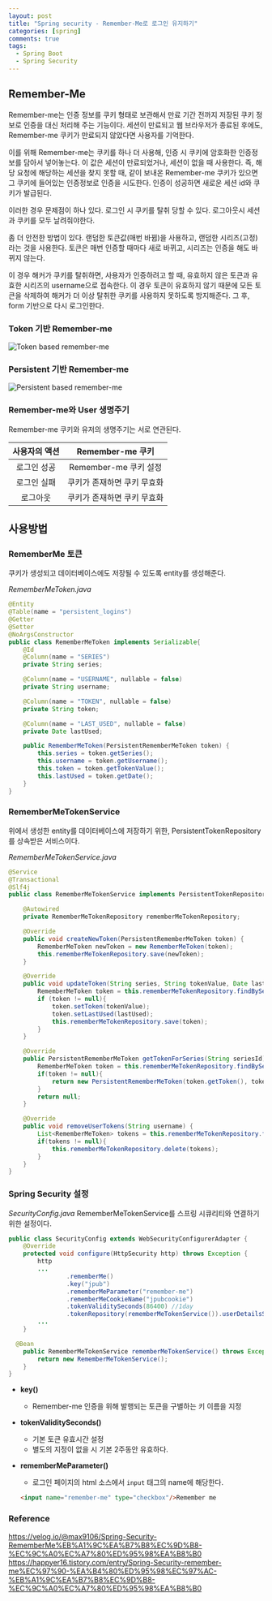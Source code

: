 ```yaml
---
layout: post
title: "Spring security - Remember-Me로 로그인 유지하기"
categories: [spring]
comments: true
tags:
  - Spring Boot
  - Spring Security
---
```


## Remember-Me
Remember-me는 인증 정보를 쿠키 형태로 보관해서 만료 기간 전까지 저장된 쿠키 정보로 인증을 대신 처리해 주는 기능이다. 세션이 만료되고 웹 브라우저가 종료된 후에도, Remember-me 쿠키가 만료되지 않았다면 사용자를 기억한다. 

이를 위해 Remember-me는 쿠키를 하나 더 사용해, 인증 시 쿠키에 암호화한 인증정보를 담아서 넣어놓는다. 이 값은 세션이 만료되었거나, 세션이 없을 때 사용한다. 즉, 해당 요청에 해당하는 세션을 찾지 못할 때, 같이 보내온 Remember-me 쿠키가 있으면 그 쿠키에 들어있는 인증정보로 인증을 시도한다. 인증이 성공하면 새로운 세션 id와 쿠키가 발급된다. 

이러한 경우 문제점이 하나 있다. 로그인 시 쿠키를 탈취 당할 수 있다. 로그아웃시 세션과 쿠키를 모두 날려줘야한다.

좀 더 안전한 방법이 있다. 랜덤한 토큰값(매번 바뀜)을 사용하고, 랜덤한 시리즈(고정)라는 것을 사용한다. 토큰은 매번 인증할 때마다 새로 바뀌고, 시리즈는 인증을 해도 바뀌지 않는다.

이 경우 해커가 쿠키를 탈취하면, 사용자가 인증하려고 할 때, 유효하지 않은 토큰과 유효한 시리즈의 username으로 접속한다. 이 경우 토큰이 유효하지 않기 때문에 모든 토큰을 삭제하여 해커가 더 이상 탈취한 쿠키를 사용하지 못하도록 방지해준다. 그 후, form 기반으로 다시 로그인한다.

### Token 기반 Remember-me

![Token based remember-me](token-based-architecture.png)

### Persistent 기반 Remember-me

![Persistent based remember-me](persistent-based-architecture.png)

### Remember-me와 User 생명주기
Remember-me 쿠키와 유저의 생명주기는 서로 연관된다.

|사용자의 액션|Remember-me 쿠키|
|:--:|:--:|
|로그인 성공|Remember-me 쿠키 설정|
|로그인 실패|쿠키가 존재하면 쿠키 무효화|
|로그아웃|쿠키가 존재하면 쿠키 무효화|

## 사용방법
### RememberMe 토큰
쿠키가 생성되고 데이터베이스에도 저장될 수 있도록 entity를 생성해준다. 

*RememberMeToken.java*

```java
@Entity
@Table(name = "persistent_logins")
@Getter
@Setter
@NoArgsConstructor
public class RememberMeToken implements Serializable{
    @Id
    @Column(name = "SERIES")
    private String series;

    @Column(name = "USERNAME", nullable = false)
    private String username;

    @Column(name = "TOKEN", nullable = false)
    private String token;

    @Column(name = "LAST_USED", nullable = false)
    private Date lastUsed;

    public RememberMeToken(PersistentRememberMeToken token) {
        this.series = token.getSeries();
        this.username = token.getUsername();
        this.token = token.getTokenValue();
        this.lastUsed = token.getDate();
    }
}
```

### RememberMeTokenService
위에서 생성한 entity를 데이터베이스에 저장하기 위한, PersistentTokenRepository를 상속받은 서비스이다. 

*RememberMeTokenService.java*

```java
@Service
@Transactional
@Slf4j
public class RememberMeTokenService implements PersistentTokenRepository {

    @Autowired
    private RememberMeTokenRepository rememberMeTokenRepository;

    @Override
    public void createNewToken(PersistentRememberMeToken token) {
        RememberMeToken newToken = new RememberMeToken(token);
        this.rememberMeTokenRepository.save(newToken);
    }

    @Override
    public void updateToken(String series, String tokenValue, Date lastUsed) {
        RememberMeToken token = this.rememberMeTokenRepository.findBySeries(series);
        if (token != null){
            token.setToken(tokenValue);
            token.setLastUsed(lastUsed);
            this.rememberMeTokenRepository.save(token);
        }
    }

    @Override
    public PersistentRememberMeToken getTokenForSeries(String seriesId) {
        RememberMeToken token = this.rememberMeTokenRepository.findBySeries(seriesId);
        if(token != null){
            return new PersistentRememberMeToken(token.getToken(), token.getSeries(), token.getToken(), token.getLastUsed());
        }
        return null;
    }

    @Override
    public void removeUserTokens(String username) {
        List<RememberMeToken> tokens = this.rememberMeTokenRepository.findByUsername(username);
        if(tokens != null){
            this.rememberMeTokenRepository.delete(tokens);
        }
    }
}
```

### Spring Security 설정
*SecurityConfig.java*
RememberMeTokenService를 스프링 시큐리티와 연결하기 위한 설정이다. 

```java
public class SecurityConfig extends WebSecurityConfigurerAdapter {
	@Override
	protected void configure(HttpSecurity http) throws Exception {
		http
        ...
				.rememberMe()
				.key("jpub")
				.rememberMeParameter("remember-me")
				.rememberMeCookieName("jpubcookie")
				.tokenValiditySeconds(86400) //1day
				.tokenRepository(rememberMeTokenService()).userDetailsService(myUserService())
        ...
	}

  @Bean
	public RememberMeTokenService rememberMeTokenService() throws Exception{
		return new RememberMeTokenService();
	}
}
```

- **key()**
  - Remember-me 인증을 위해 발행되는 토큰을 구별하는 키 이름을 지정
- **tokenValiditySeconds()**
  - 기본 토큰 유효시간 설정
  - 별도의 지정이 없을 시 기본 2주동안 유효하다.
- **rememberMeParameter()**
  - 로그인 페이지의 html 소스에서 `input` 태그의 name에 해당한다.
  
  ```html
  <input name="remember-me" type="checkbox"/>Remember me
  ```

### Reference
<https://velog.io/@max9106/Spring-Security-RememberMe%EB%A1%9C%EA%B7%B8%EC%9D%B8-%EC%9C%A0%EC%A7%80%ED%95%98%EA%B8%B0><br>
<https://happyer16.tistory.com/entry/Spring-Security-remember-me%EC%97%90-%EA%B4%80%ED%95%98%EC%97%AC-%EB%A1%9C%EA%B7%B8%EC%9D%B8-%EC%9C%A0%EC%A7%80%ED%95%98%EA%B8%B0>